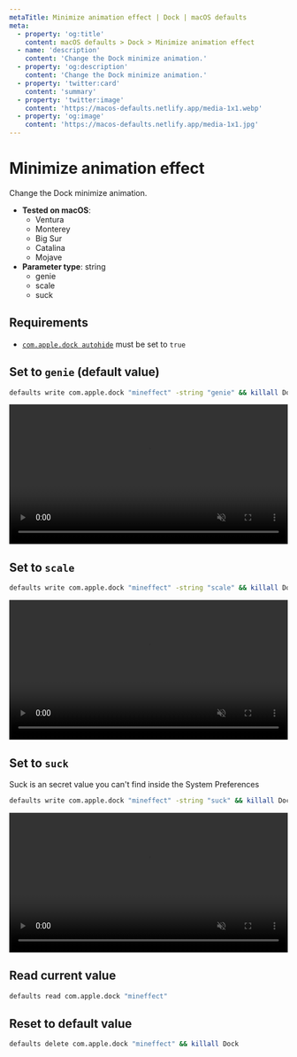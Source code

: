 ```yaml
---
metaTitle: Minimize animation effect | Dock | macOS defaults
meta:
  - property: 'og:title'
    content: macOS defaults > Dock > Minimize animation effect
  - name: 'description'
    content: 'Change the Dock minimize animation.'
  - property: 'og:description'
    content: 'Change the Dock minimize animation.'
  - property: 'twitter:card'
    content: 'summary'
  - property: 'twitter:image'
    content: 'https://macos-defaults.netlify.app/media-1x1.webp'
  - property: 'og:image'
    content: 'https://macos-defaults.netlify.app/media-1x1.jpg'
---
```


# Minimize animation effect

Change the Dock minimize animation.

<!-- break lists -->

- **Tested on macOS**:
  - Ventura
  - Monterey
  - Big Sur
  - Catalina
  - Mojave
- **Parameter type**: string
  - genie
  - scale
  - suck

## Requirements

- [`com.apple.dock autohide`](/dock/autohide.html#set-to-true) must be set to `true`

## Set to `genie` (default value)

```bash
defaults write com.apple.dock "mineffect" -string "genie" && killall Dock
```

<video autoplay loop muted playsinline width="740" height="740" style="max-width: 100%; height: auto">
  <source src="./images/mineffect/genie.mp4" type="video/mp4">
  Example output with value set to genie
</video>

## Set to `scale`

```bash
defaults write com.apple.dock "mineffect" -string "scale" && killall Dock
```

<video autoplay loop muted playsinline width="740" height="740" style="max-width: 100%; height: auto">
  <source src="./images/mineffect/scale.mp4" type="video/mp4">
  Example output with value set to scale
</video>

## Set to `suck`

Suck is an secret value you can't find inside the System Preferences

```bash
defaults write com.apple.dock "mineffect" -string "suck" && killall Dock
```

<video autoplay loop muted playsinline width="740" height="740" style="max-width: 100%; height: auto">
  <source src="./images/mineffect/suck.mp4" type="video/mp4">
  Example output with value set to suck
</video>

## Read current value

```bash
defaults read com.apple.dock "mineffect"
```

## Reset to default value

```bash
defaults delete com.apple.dock "mineffect" && killall Dock
```
